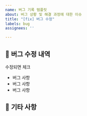 ```yaml
---
name: 버그 기록 템플릿
about: 버그 상황 및 해결 과정에 대한 이슈
title: "[fix] 버그 수정"
labels: bug
assignees: ''

---
```


## 🔧 버그 수정 내역
수정되면 체크

- 버그 사항
- 버그 사항
- 버그 사항

## 📝 기타 사항
